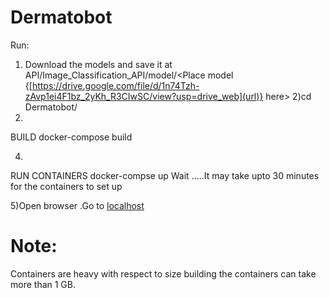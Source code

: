 # Dermatobot


 
Run:
1) Download the models and save it at API/Image_Classification_API/model/<Place model {[https://drive.google.com/file/d/1n74Tzh-zAvp1ei4F1bz_2yKh_R3CIwSC/view?usp=drive_web](url)} here>
2)cd Dermatobot/
3)
BUILD
    docker-compose build

4)
RUN CONTAINERS
    docker-compse up
    Wait .....It may take upto 30 minutes for the containers to set up

5)Open browser .Go to [localhost](url)



# Note:

Containers are heavy with respect to size building the containers can take more than 1 GB.

